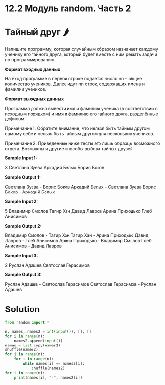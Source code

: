 # 12.2 Модуль random. Часть 2 
# Тайный друг 🌶️
Напишите программу, которая случайным образом назначает каждому ученику его тайного друга, который будет вместе с ним решать задачи по программированию.

**Формат входных данных**

На вход программе в первой строке подается число nn – общее количество учеников. Далее идут nn строк, содержащих имена и фамилии учеников.

**Формат выходных данных**

Программа должна вывести имя и фамилию ученика (в соответствии с исходным порядком) и имя и фамилию его тайного друга, разделённые дефисом.

Примечание 1. Обратите внимание, что нельзя быть тайным другом самому себе и нельзя быть тайным другом для нескольких учеников.

Примечание 2. Приведенные ниже тесты это лишь образцы возможного ответа. Возможны и другие способы выбора тайных друзей.


**Sample Input 1:**

3
Светлана Зуева
Аркадий Белых
Борис Боков

**Sample Output 1:**

Светлана Зуева - Борис Боков
Аркадий Белых - Светлана Зуева
Борис Боков - Аркадий Белых

**Sample Input 2:**

5
Владимир Смолов
Тагир Хан
Давид Лавров
Арина Приходько
Глеб Анисимов

**Sample Output 2:**

Владимир Смолов - Тагир Хан
Тагир Хан - Арина Приходько
Давид Лавров - Глеб Анисимов
Арина Приходько - Владимир Смолов
Глеб Анисимов - Давид Лавров

**Sample Input 3:**

2
Руслан Адашев
Святослав Герасимов

**Sample Output 3:**

Руслан Адашев - Святослав Герасимов
Святослав Герасимов - Руслан Адашев

# Solution
```python
from random import *

n, names, names2 = int(input()), [], []
for i in range(n):
    names2.append(input())
names = list.copy(names2)
shuffle(names2)
for j in range(n):
    for i in range(n):
        while names[i] == names2[i]:
            shuffle(names2)
for i in range(n):
    print(names[i], "-", names2[i])
```